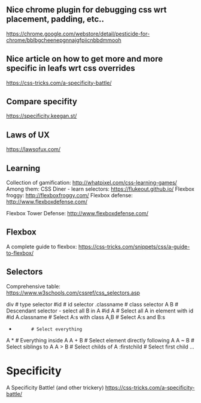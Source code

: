 ## Nice chrome plugin for debugging css wrt placement, padding, etc..
https://chrome.google.com/webstore/detail/pesticide-for-chrome/bblbgcheenepgnnajgfpiicnbbdmmooh

## Nice article on how to get more and more specific in leafs wrt css overrides
https://css-tricks.com/a-specificity-battle/

## Compare specifity
https://specificity.keegan.st/

## Laws of UX
https://lawsofux.com/

## Learning
Collection of gamification: http://whatpixel.com/css-learning-games/
Among them:
CSS Diner - learn selectors: https://flukeout.github.io/
Flexbox froggy: http://flexboxfroggy.com/
Flexbox defense: http://www.flexboxdefense.com/

Flexbox Tower Defense: http://www.flexboxdefense.com/

## Flexbox
A complete guide to flexbox: https://css-tricks.com/snippets/css/a-guide-to-flexbox/

## Selectors 
Comprehensive table: https://www.w3schools.com/cssref/css_selectors.asp

div         # type selector
#id         # id selector
.classname  # class selector
A B         # Descendant selector - select all B in A
#id A       # Select all A in element with id #id
A.classname # Select A:s with class
A,B         # Select A:s and B:s
*           # Select everything
A *         # Everything inside A
A + B       # Select element directly following A
A ~ B       # Select siblings to A
A > B       # Select childs of A
:firstchild # Select first child
...

# Specificity
A Specificity Battle! (and other trickery) https://css-tricks.com/a-specificity-battle/
